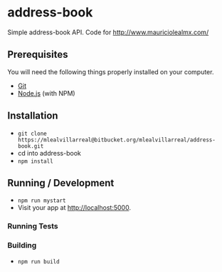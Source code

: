 # address-book

Simple address-book API. 
Code for http://www.mauriciolealmx.com/

## Prerequisites

You will need the following things properly installed on your computer.

* [Git](http://git-scm.com/)
* [Node.js](http://nodejs.org/) (with NPM)

## Installation

* `git clone https://mlealvillarreal@bitbucket.org/mlealvillarreal/address-book.git`
* cd into address-book
* `npm install`

## Running / Development

* `npm run mystart`
* Visit your app at [http://localhost:5000](http://localhost:5000).

### Running Tests



### Building

* `npm run build`